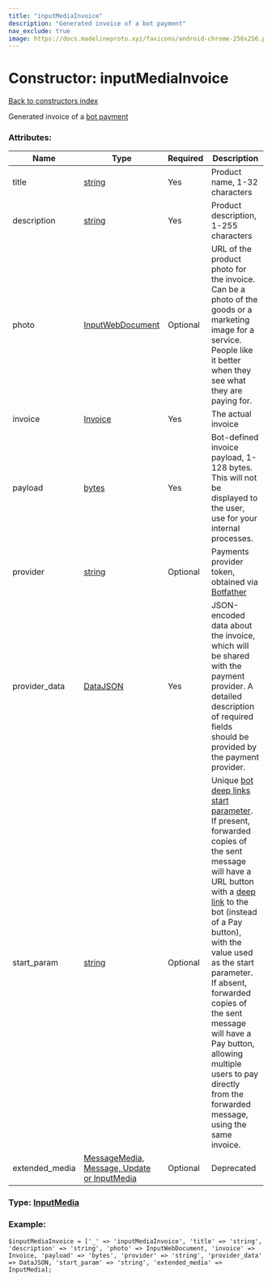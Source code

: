 ```yaml
---
title: "inputMediaInvoice"
description: "Generated invoice of a bot payment"
nav_exclude: true
image: https://docs.madelineproto.xyz/favicons/android-chrome-256x256.png
---
```

# Constructor: inputMediaInvoice  
[Back to constructors index](/API_docs/constructors/index.html)



Generated invoice of a [bot payment](https://core.telegram.org/bots/payments)

### Attributes:

| Name     |    Type       | Required | Description |
|----------|---------------|----------|-------------|
|title|[string](/API_docs/types/string.html) | Yes|Product name, 1-32 characters|
|description|[string](/API_docs/types/string.html) | Yes|Product description, 1-255 characters|
|photo|[InputWebDocument](/API_docs/types/InputWebDocument.html) | Optional|URL of the product photo for the invoice. Can be a photo of the goods or a marketing image for a service. People like it better when they see what they are paying for.|
|invoice|[Invoice](/API_docs/types/Invoice.html) | Yes|The actual invoice|
|payload|[bytes](/API_docs/types/bytes.html) | Yes|Bot-defined invoice payload, 1-128 bytes. This will not be displayed to the user, use for your internal processes.|
|provider|[string](/API_docs/types/string.html) | Optional|Payments provider token, obtained via [Botfather](https://t.me/botfather)|
|provider\_data|[DataJSON](/API_docs/types/DataJSON.html) | Yes|JSON-encoded data about the invoice, which will be shared with the payment provider. A detailed description of required fields should be provided by the payment provider.|
|start\_param|[string](/API_docs/types/string.html) | Optional|Unique [bot deep links start parameter](https://core.telegram.org/api/links#bot-links). If present, forwarded copies of the sent message will have a URL button with a [deep link](https://core.telegram.org/api/links#bot-links) to the bot (instead of a Pay button), with the value used as the start parameter. If absent, forwarded copies of the sent message will have a Pay button, allowing multiple users to pay directly from the forwarded message, using the same invoice.|
|extended\_media|[MessageMedia, Message, Update or InputMedia](/API_docs/types/InputMedia.html) | Optional|Deprecated|



### Type: [InputMedia](/API_docs/types/InputMedia.html)


### Example:

```
$inputMediaInvoice = ['_' => 'inputMediaInvoice', 'title' => 'string', 'description' => 'string', 'photo' => InputWebDocument, 'invoice' => Invoice, 'payload' => 'bytes', 'provider' => 'string', 'provider_data' => DataJSON, 'start_param' => 'string', 'extended_media' => InputMedia];
```  
